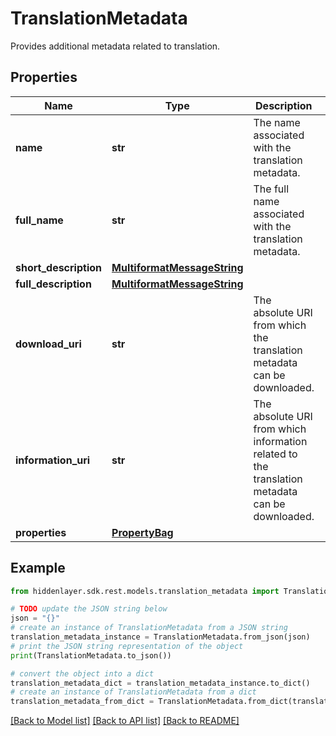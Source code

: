 # TranslationMetadata

Provides additional metadata related to translation.

## Properties

Name | Type | Description | Notes
------------ | ------------- | ------------- | -------------
**name** | **str** | The name associated with the translation metadata. | 
**full_name** | **str** | The full name associated with the translation metadata. | [optional] 
**short_description** | [**MultiformatMessageString**](MultiformatMessageString.md) |  | [optional] 
**full_description** | [**MultiformatMessageString**](MultiformatMessageString.md) |  | [optional] 
**download_uri** | **str** | The absolute URI from which the translation metadata can be downloaded. | [optional] 
**information_uri** | **str** | The absolute URI from which information related to the translation metadata can be downloaded. | [optional] 
**properties** | [**PropertyBag**](PropertyBag.md) |  | [optional] 

## Example

```python
from hiddenlayer.sdk.rest.models.translation_metadata import TranslationMetadata

# TODO update the JSON string below
json = "{}"
# create an instance of TranslationMetadata from a JSON string
translation_metadata_instance = TranslationMetadata.from_json(json)
# print the JSON string representation of the object
print(TranslationMetadata.to_json())

# convert the object into a dict
translation_metadata_dict = translation_metadata_instance.to_dict()
# create an instance of TranslationMetadata from a dict
translation_metadata_from_dict = TranslationMetadata.from_dict(translation_metadata_dict)
```
[[Back to Model list]](../README.md#documentation-for-models) [[Back to API list]](../README.md#documentation-for-api-endpoints) [[Back to README]](../README.md)


